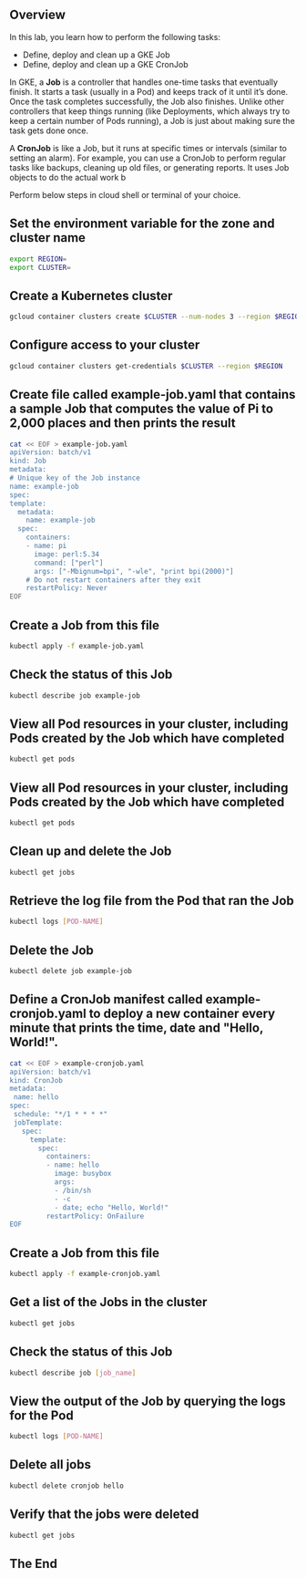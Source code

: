<!-- Overview -->
## Overview
In this lab, you learn how to perform the following tasks:

* Define, deploy and clean up a GKE Job
* Define, deploy and clean up a GKE CronJob

In GKE, a **Job** is a controller that handles one-time tasks that eventually finish. It starts a task (usually in a Pod) and keeps track of it until it’s done. Once the task completes successfully, the Job also finishes. Unlike other controllers that keep things running (like Deployments, which always try to keep a certain number of Pods running), a Job is just about making sure the task gets done once.

A **CronJob** is like a Job, but it runs at specific times or intervals (similar to setting an alarm). For example, you can use a CronJob to perform regular tasks like backups, cleaning up old files, or generating reports. It uses Job objects to do the actual work b

Perform below steps in cloud shell or terminal of your choice. 

<!-- Task1 -->
## Set the environment variable for the zone and cluster name
  ```sh
export REGION=
export CLUSTER=
  ```

<!-- Task2 -->
## Create a Kubernetes cluster

  ```sh
  gcloud container clusters create $CLUSTER --num-nodes 3 --region $REGION --enable-ip-alias
  ```  

<!-- Task3 -->
## Configure access to your cluster
  ```sh
  gcloud container clusters get-credentials $CLUSTER --region $REGION
  ```

<!-- Task4 -->
## Create file called example-job.yaml that contains a sample Job that computes the value of Pi to 2,000 places and then prints the result
  ```sh
cat << EOF > example-job.yaml
apiVersion: batch/v1
kind: Job
metadata:
  # Unique key of the Job instance
  name: example-job
spec:
  template:
    metadata:
      name: example-job
    spec:
      containers:
      - name: pi
        image: perl:5.34
        command: ["perl"]
        args: ["-Mbignum=bpi", "-wle", "print bpi(2000)"]
      # Do not restart containers after they exit
      restartPolicy: Never
EOF
  
  ``` 

<!-- Task5 -->
## Create a Job from this file
  ```sh
kubectl apply -f example-job.yaml
  ```

<!-- Task6 -->
## Check the status of this Job
  ```sh
kubectl describe job example-job  
  ``` 

<!-- Task7 -->
## View all Pod resources in your cluster, including Pods created by the Job which have completed
  ```sh
kubectl get pods
  ```

<!-- Task7 -->
## View all Pod resources in your cluster, including Pods created by the Job which have completed
 ```sh
kubectl get pods  
 ```   

<!-- Task8 -->
## Clean up and delete the Job
  ```sh
kubectl get jobs   
  ```

<!-- Task9 -->
## Retrieve the log file from the Pod that ran the Job
  ```sh
kubectl logs [POD-NAME]   
  ```

<!-- Task10 -->
## Delete the Job
 ```sh
kubectl delete job example-job   
 ```

<!-- Task11 -->
## Define a CronJob manifest called example-cronjob.yaml to deploy a new container every minute that prints the time, date and "Hello, World!".
 ```sh
cat << EOF > example-cronjob.yaml
apiVersion: batch/v1
kind: CronJob
metadata:
  name: hello
spec:
  schedule: "*/1 * * * *"
  jobTemplate:
    spec:
      template:
        spec:
          containers:
          - name: hello
            image: busybox
            args:
            - /bin/sh
            - -c
            - date; echo "Hello, World!"
          restartPolicy: OnFailure
EOF 
  ``` 

<!-- Task12 -->
## Create a Job from this file
 ```sh
kubectl apply -f example-cronjob.yaml
  ```

<!-- Task13 -->
##  Get a list of the Jobs in the cluster
  ```sh
 kubectl get jobs  
  ```

<!-- Task14 -->
##  Check the status of this Job
  ```sh
kubectl describe job [job_name]  
  ```

<!-- Task14 -->
##  View the output of the Job by querying the logs for the Pod
  ```sh
kubectl logs [POD-NAME]
  ```

<!-- Task15 -->
##  Delete all jobs
  ```sh
kubectl delete cronjob hello
  ```

<!-- Task15 -->
## Verify that the jobs were deleted
 ```sh
kubectl get jobs
  ```



## The End
